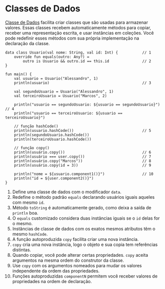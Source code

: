 # Classes de Dados

[Classe de Dados](https://kotlinlang.org/docs/reference/data-classes.html) facilita criar classes que são usadas para armazenar valores. Essas classes recebem automaticamente métodos para copiar, receber uma representação escrita, e usar instâncias em coleções. Você pode redefinir esses métodos com sua própria implementação na declaração da classe.

```run-kotlin
data class Usuario(val nome: String, val id: Int) {           // 1
    override fun equals(outro: Any?) =
        outro is Usuario && outro.id == this.id               // 2
}

fun main() {
    val usuario = Usuario("Alessandro", 1)
    println(usuario)                                          // 3

    val segundoUsuario = Usuario("Alessandro", 1)
    val terceiroUsuario = Usuario("Marcos", 2)

    println("usuario == segundoUsuario: ${usuario == segundoUsuario}")   // 4
    println("usuario == terceiroUsuario: ${usuario == terceiroUsuario}")

    // função hashCode()
    println(usuario.hashCode())                               // 5
    println(segundoUsuario.hashCode())
    println(terceiroUsuario.hashCode())

    // função copy()
    println(usuário.copy())                                   // 6
    println(usuário === user.copy())                          // 7
    println(usuário.copy("Marcos"))                           // 8
    println(usuário.copy(id = 3))                             // 9

    println("nome = ${usuario.component1()}")                 // 10
    println("id = ${user.component2()}")
}
```

1. Define uma classe de dados com o modificador `data`.
2. Redefine o método padrão `equals` declarando usuários iguais aqueles com mesmo `id`.
3. Método `toString` é automaticamente gerado, como deixa a saída de `println` boa.
4. O `equals` customizado considera duas instâncias iguais se o `id` delas for o mesmo.
5. Instâncias de classe de dados com os exatos mesmos atributos têm o mesmo `hashCode`.
6. A função autoproduzida `copy` facilita criar uma nova instância.
7. `copy` cria uma nova instância, logo o objeto e sua copia tem referências distintas.
8. Quando copiar, você pode alterar certas propriedades. `copy` aceita argumentos na mesma ordem do construtor da classe.
9. Use `copy` com os argumentos nomeados para mudar os valores independente da ordem das propriedades.
10. Funções autoproduzidas `componentN` permitem você receber valores de propriedades na ordem de declaração.
